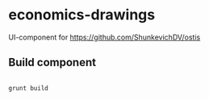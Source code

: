 # economics-drawings

UI-component for https://github.com/ShunkevichDV/ostis

## Build component

```sh

grunt build

```
